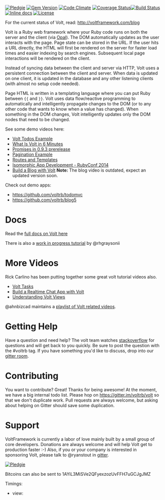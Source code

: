 [![Pledgie](https://pledgie.com/campaigns/26731.png?skin_name=chrome)](https://pledgie.com/campaigns/26731)
[![Gem Version](https://badge.fury.io/rb/volt.svg)](http://badge.fury.io/rb/volt)
[![Code Climate](https://codeclimate.com/github/voltrb/volt/badges/gpa.svg)](https://codeclimate.com/github/voltrb/volt)
[![Coverage Status](https://coveralls.io/repos/voltrb/volt/badge.svg?branch=master)](https://coveralls.io/r/voltrb/volt?branch=master)[![Build Status](http://img.shields.io/travis/voltrb/volt/master.svg?style=flat)](https://travis-ci.org/voltrb/volt)
[![Inline docs](http://inch-ci.org/github/voltrb/volt.svg?branch=master)](http://inch-ci.org/github/voltrb/volt)
[![License](http://img.shields.io/badge/license-MIT-brightgreen.svg?style=flat-square)](http://opensource.org/licenses/MIT)

For the current status of Volt, read: http://voltframework.com/blog

Volt is a Ruby web framework where your Ruby code runs on both the server and the client (via [Opal](https://github.com/opal/opal)). The DOM automatically updates as the user interacts with the page. Page state can be stored in the URL. If the user hits a URL directly, the HTML will first be rendered on the server for faster load times and easier indexing by search engines.  Subsequent local page interactions will be rendered on the client.

Instead of syncing data between the client and server via HTTP, Volt uses a persistent connection between the client and server. When data is updated on one client, it is updated in the database and any other listening clients (with almost no setup code needed).

Page HTML is written in a templating language where you can put Ruby between `{{` and `}}`. Volt uses data flow/reactive programming to automatically and intelligently propagate changes to the DOM (or to any other code that wants to know when a value has changed). When something in the DOM changes, Volt intelligently updates only the DOM nodes that need to be changed.

See some demo videos here:
- [Volt Todos Example](https://www.youtube.com/watch?v=KbFtIt7-ge8)
- [What Is Volt in 6 Minutes](https://www.youtube.com/watch?v=P27EPQ4ne7o)
- [Promises in 0.9.3 prerelease](https://www.youtube.com/watch?v=1RX9i8ivtWI)
- [Pagination Example](https://www.youtube.com/watch?v=1uanfzMLP9g)
- [Routes and Templates](https://www.youtube.com/watch?v=1yNMP3XR6jU)
- [Isomorphic App Development - RubyConf 2014](https://www.youtube.com/watch?v=7i6AL7Walc4)
- [Build a Blog with Volt](https://www.youtube.com/watch?v=c478sMlhx1o)
**Note:** The blog video is outdated, expect an updated version soon.

Check out demo apps:
 - https://github.com/voltrb/todomvc
 - https://github.com/voltrb/blog5

# Docs

Read the [full docs on Volt here](http://voltframework.com/docs)

There is also a [work in progress tutorial](https://github.com/rhgraysonii/volt_tutorial) by @rhgraysonii

# More Videos

Rick Carlino has been putting together some great volt tutorial videos also.

- [Volt Tasks](http://datamelon.io/blog/2015/creating-volt-task-objects.html)
- [Build a Realtime Chat App with Volt](http://datamelon.io/blog/2015/building-a-chat-app-in-volt.html)
- [Understanding Volt Views](http://datamelon.io/blog/2015/understanding-views-in-volt-with-a-card-game.html)

@ahnbizcad maintains a [playlist of Volt related videos](https://www.youtube.com/watch?v=McxtO8ybxy8&list=PLmQFeDKFCPXatHb-zEXwfeMH01DPiZjP7).

# Getting Help

Have a question and need help?  The volt team watches [stackoverflow](http://stackoverflow.com/search?q=voltrb) for questions and will get back to you quickly.  Be sure to post the question with the #voltrb tag.  If you have something you'd like to discuss, drop into our [gitter room](https://gitter.im/voltrb/volt).

# Contributing

You want to contribute? Great! Thanks for being awesome! At the moment, we have a big internal todo list.  Please hop on https://gitter.im/voltrb/volt so that we don't duplicate work. Pull requests are always welcome, but asking about helping on Gitter should save some duplication.

# Support

VoltFramework is currently a labor of love mainly built by a small group of core developers.  Donations are always welcome and will help Volt get to production faster :-)  Also, if you or your company is interested in sponsoring Volt, please talk to @ryanstout in [gitter](https://gitter.im/voltrb/volt).

[![Pledgie](https://pledgie.com/campaigns/26731.png?skin_name=chrome)](https://pledgie.com/campaigns/26731)

Bitcoins can also be sent to 1AYiL3MiSVe2QFyexzozUvFFH7uGCJgJMZ


Timings:
- view: